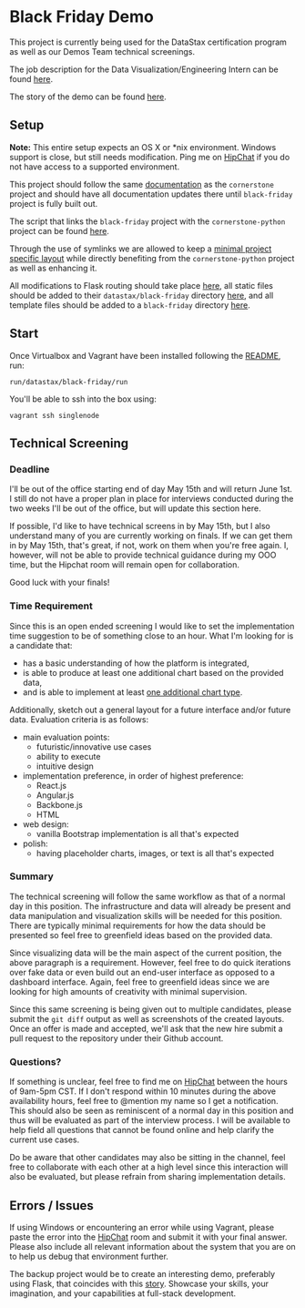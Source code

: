 # Black Friday Demo

This project is currently being used for the DataStax certification program as
well as our Demos Team technical screenings.

The job description for the Data Visualization/Engineering Intern can be found
[here](https://gist.github.com/joaquincasares/af1a45b67088be5b9869).

The story of the demo can be found [here](SCRIPT.md).

## Setup

**Note:** This entire setup expects an OS X or \*nix environment. Windows support
is close, but still needs modification. Ping me on
[HipChat](https://www.hipchat.com/gUPdWxUUx) if you do not have access to a
supported environment.

This project should follow the same
[documentation](../../../docs/datastax/cornerstone) as the `cornerstone` project and
should have all documentation updates there until `black-friday` project
is fully built out.

The script that links the `black-friday` project with the `cornerstone-python`
project can be found
[here](../../../vagrant/datastax/black-friday/3.start.sh).

Through the use of symlinks we are allowed to keep a [minimal project specific
layout](../../../web/datastax/black-friday) while directly benefiting
from the `cornerstone-python` project as well as enhancing it.

All modifications to Flask routing should take place
[here](../../../web/datastax/cornerstone-python/Cornerstone/routes/datastax/black_friday),
all static files should be added to their `datastax/black-friday` directory
[here](../../../web/datastax/cornerstone-python/Cornerstone/static),
and all template files should be added to a `black-friday` directory
[here](../../../web/datastax/cornerstone-python/Cornerstone/templates/datastax).

## Start

Once Virtualbox and Vagrant have been installed following the
[README](../../../README.md), run:

    run/datastax/black-friday/run

You'll be able to ssh into the box using:

    vagrant ssh singlenode

## Technical Screening

### Deadline

I'll be out of the office starting end of day May 15th and will return June 1st.
I still do not have a proper plan in place for interviews conducted during the
two weeks I'll be out of the office, but will update this section here.

If possible, I'd like to have technical screens in by May 15th, but I also
understand many of you are currently working on finals. If we can get them in by
May 15th, that's great, if not, work on them when you're free again. I, however,
will not be able to provide technical guidance during my OOO time, but the
Hipchat room will remain open for collaboration.

Good luck with your finals!

### Time Requirement

Since this is an open ended screening I would like to set the implementation time
suggestion to be of something close to an hour. What I'm looking for is a
candidate that:

* has a basic understanding of how the platform is integrated,
* is able to produce at least one additional chart based on the provided data,
* and is able to implement at least
[one additional chart type](https://google-developers.appspot.com/chart/interactive/docs/gallery).

Additionally, sketch out a general layout for a future interface and/or future data.
Evaluation criteria is as follows:

* main evaluation points:
    * futuristic/innovative use cases
    * ability to execute
    * intuitive design
* implementation preference, in order of highest preference:
    * React.js
    * Angular.js
    * Backbone.js
    * HTML
* web design:
    * vanilla Bootstrap implementation is all that's expected
* polish:
    * having placeholder charts, images, or text is all that's expected

### Summary

The technical screening will follow the same workflow as that of a normal day
in this position. The infrastructure and data will already be present and data
manipulation and visualization skills will be needed for this position. There are typically
minimal requirements for how the data should be presented so feel free to
greenfield ideas based on the provided data.

Since visualizing data will be the main aspect of the current position, the above
paragraph is a requirement. However, feel free to do quick iterations over fake
data or even build out an end-user interface as opposed to a dashboard interface.
Again, feel free to greenfield ideas since we are looking for high amounts of creativity
with minimal supervision.

Since this same screening is being given out to multiple candidates, please
submit the `git diff` output as well as screenshots of the created layouts.
Once an offer is made and accepted, we'll ask that the new hire submit a pull request
to the repository under their Github account.

### Questions?

If something is unclear, feel free to find me on
[HipChat](https://www.hipchat.com/gUPdWxUUx) between the hours of 9am-5pm CST.
If I don't respond within 10 minutes during the above availability hours,
feel free to @mention my name so I get a notification.
This should also be seen as
reminiscent of a normal day in this position and thus will be evaluated as part
of the interview process. I will be available to help field all questions
that cannot be found online and help clarify the current use cases.

Do be aware that other candidates may also be sitting in the channel, feel free
to collaborate with each other at a high level since this interaction will also
be evaluated, but please refrain from sharing implementation
details.

## Errors / Issues

If using Windows or encountering an error while using Vagrant, please paste the
error into the [HipChat](https://www.hipchat.com/gUPdWxUUx) room and submit it
with your final answer. Please also include all relevant information about the
system that you are on to help us debug that environment further.

The backup project would be to create an interesting demo, preferably using
Flask, that coincides with this [story](SCRIPT.md). Showcase your skills, your
imagination, and your capabilities at full-stack development.
